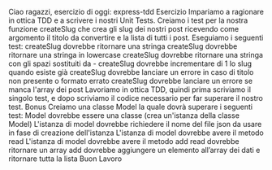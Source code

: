 Ciao ragazzi, esercizio di oggi: express-tdd
Esercizio
Impariamo a ragionare in ottica TDD e a scrivere i nostri Unit Tests.
Creiamo i test per la nostra funzione createSlug che crea gli slug dei nostri post ricevendo come argomento il titolo da convertire e la lista di tutti i post.
Eseguiamo i seguenti test:
createSlug dovrebbe ritornare una stringa
createSlug dovrebbe ritornare una stringa in lowercase
createSlug dovrebbe ritornare una stringa con gli spazi sostituiti da -
createSlug dovrebbe incrementare di 1 lo slug quando esiste già
createSlug dovrebbe lanciare un errore in caso di titolo non presente o formato errato
createSlug dovrebbe lanciare un errore se manca l'array dei post
Lavoriamo in ottica TDD, quindi prima scriviamo il singolo test, e dopo scriviamo il codice necessario per far superare il nostro test.
Bonus
Creiamo una classe Model la quale dovrà superare i seguenti test:
Model dovrebbe essere una classe (crea un'istanza della classe Model)
L'istanza di model dovrebbe richiedere il nome del file json da usare in fase di creazione dell'istanza
L'istanza di model dovrebbe avere il metodo read
L'istanza di model dovrebbe avere il metodo add
read dovrebbe ritornare un array
add dovrebbe aggiungere un elemento all’array dei dati e ritornare tutta la lista
Buon Lavoro